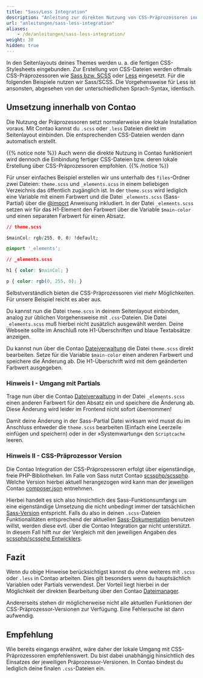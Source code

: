 ```yaml
---
title: "Sass/Less Integration"
description: "Anleitung zur direkten Nutzung von CSS-Präprozessoren innerhalb von Contao."
url: "anleitungen/sass-less-integration"
aliases:
    - /de/anleitungen/sass-less-integration/
weight: 30
hidden: true
---
```



In den Seitenlayouts deines Themes werden u. a. die fertigen CSS-Stylesheets eingebunden. Zur Erstellung von 
CSS-Dateien werden oftmals CSS-Präprozessoren wie [Sass bzw. SCSS](https://sass-lang.com/) 
oder [Less](http://lesscss.org/) eingesetzt. Für die folgenden Beispiele nutzen wir Sass/SCSS. Die Vorgehensweise 
für Less ist ansonsten, abgesehen von der unterschiedlichen Sprach-Syntax, identisch.


## Umsetzung innerhalb von Contao

Die Nutzung der Präprozessoren setzt normalerweise eine lokale Installation voraus. Mit Contao kannst du `.scss` 
oder `.less` Dateien direkt im Seitenlayout einbinden. Die entsprechenden CSS-Dateien werden dann automatisch erstellt.

{{% notice note %}}
Auch wenn die direkte Nutzung in Contao funktioniert wird dennoch die Einbindung fertiger CSS-Dateien bzw. deren 
lokale Erstellung über CSS-Präprozessoren empfohlen.
{{% /notice %}}

Für unser einfaches Beispiel erstellen wir uns unterhalb des `files`-Ordner zwei Dateien: `theme.scss` und `_elements.scss`
in einem beliebigen Verzeichnis das öffentlich zugänglich ist. In der `theme.scss` wird lediglich eine Variable 
mit einem Farbwert und die Datei `_elements.scss` (Sass-Partial) über die 
[@import](https://sass-lang.com/documentation/at-rules/import) Anweisung inkludiert. In der Datei `_elements.scss`
setzen wir für das H1-Element den Farbwert über die Variable `$main-color` und einen separaten Farbwert für einen Absatz.


```css
// theme.scss

$mainCol: rgb(255, 0, 0) !default;

@import '_elements';
```

```css
// _elements.scss

h1 { color: $mainCol; }

p { color: rgb(0, 255, 0); }
```

Selbstverständlich bieten die CSS-Präprozessoren viel mehr Möglichkeiten. Für unsere Beispiel reicht es aber aus.

Du kannst nun die Datei `theme.scss` in deinem Seitenlayout einbinden, analog zur üblichen Vorgehensweise mit 
`.css`-Dateien. Die Datei `_elements.scss` muß hierbei nicht zusätzlich ausgewählt werden. Deine Webseite sollte im Anschluß 
rote H1-Überschriften und blaue Textabsätze anzeigen.

Du kannst nun über die Contao [Dateiverwaltung](../../dateiverwaltung) die Datei `theme.scss` direkt bearbeiten. 
Setze für die Variable `$main-color` einen anderen Farbwert und speichere die Änderung ab. Die H1-Überschrift wird mit 
dem geänderten Farbwert ausgegeben.


### Hinweis I - Umgang mit Partials

Trage nun über die Contao [Dateiverwaltung](../../dateiverwaltung) in der Datei `_elements.scss` einen anderen Farbwert 
für den Absatz ein und speichere die Änderung ab. Diese Änderung wird leider im Frontend nicht sofort übernommen! 

Damit deine Änderung in der Sass-Partial Datei wirksam wird musst du im Anschluss entweder die `theme.scss` bearbeiten (Einfach
eine Leerzeile einfügen und speichern) oder in der »Systemwartung« den `Scriptcache` leeren.



### Hinweis II - CSS-Präprozessor Version

Die Contao Integration der CSS-Präprozessoren erfolgt über eigenständige, freie PHP-Bibliotheken. Im Falle von Sass
nutzt Contao [scssphp/scssphp](https://github.com/scssphp/scssphp). Welche Version hierbei aktuell 
herangezogen wird kann man der jeweiligen Contao [composer.json](https://github.com/contao/contao/blob/master/composer.json#L78) entnehmen.

Hierbei handelt es sich also hinsichtlich des Sass-Funktionsumfangs um eine eigenständige Umsetzung die nicht unbedingt 
immer der tatsächlichen [Sass-Version](https://sass-lang.com/install) entspricht. Falls du also in deinen `.scss`-Dateien 
Funktionalitäten entsprechend der aktuellen [Sass-Dokumentation](https://sass-lang.com/documentation) benutzen willst, werden 
diese evtl. über die Contao Integration gar nicht unterstützt. In diesem Fall hilft nur der Vergleich mit den jeweiligen 
Angaben des [scssphp/scssphp Entwicklers](https://github.com/scssphp/scssphp/blob/master/tests/specs/sass-spec-exclude.txt).


## Fazit

Wenn du obige Hinweise berücksichtigst kannst du ohne weiteres mit `.scss` oder `.less` in Contao arbeiten. Dies gilt 
besonders wenn du hauptsächlich Variablen oder Partials verwendest. Der Vorteil liegt hierbei in der Möglichkeit der 
direkten Bearbeitung über den Contao [Dateimanager](../../dateiverwaltung). 

Andererseits stehen dir möglicherweise nicht alle aktuellen Funktionen der CSS-Präprozessor-Versionen zur Verfügung. 
Eine Fehlersuche ist dann aufwendig.


## Empfehlung

Wie bereits eingangs erwähnt, wäre daher der lokale Umgang mit CSS-Präprozessoren empfehlenswert. Du bist dabei 
unabhängig hinsichtlich des Einsatzes der jeweiligen Präprozessor-Versionen. In Contao bindest du lediglich deine 
finalen `.css`-Dateien ein.
